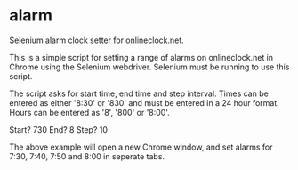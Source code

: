 # alarm
Selenium alarm clock setter for onlineclock.net.

This is a simple script for setting a range of alarms on onlineclock.net in Chrome using the Selenium webdriver. Selenium must be running to use this script.

The script asks for start time, end time and step interval. Times can be entered as either '8:30' or '830' and must be entered in a 24 hour format. Hours can be entered as '8', '800' or '8:00'.

Start? 730
End? 8
Step? 10

The above example will open a new Chrome window, and set alarms for 7:30, 7:40, 7:50 and 8:00 in seperate tabs.
